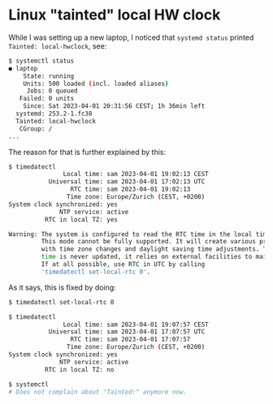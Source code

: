 # Linux "tainted" local HW clock

While I was setting up a new laptop, I noticed that `systemd status` printed `Tainted: local-hwclock`, see:

```bash
$ systemctl status
● laptop
    State: running
    Units: 500 loaded (incl. loaded aliases)
     Jobs: 0 queued
   Failed: 0 units
    Since: Sat 2023-04-01 20:31:56 CEST; 1h 36min left
  systemd: 253.2-1.fc38
  Tainted: local-hwclock
   CGroup: /
...
```

The reason for that is further explained by this:

```bash
$ timedatectl
               Local time: sam 2023-04-01 19:02:13 CEST
           Universal time: sam 2023-04-01 17:02:13 UTC
                 RTC time: sam 2023-04-01 19:02:13
                Time zone: Europe/Zurich (CEST, +0200)
System clock synchronized: yes
              NTP service: active
          RTC in local TZ: yes

Warning: The system is configured to read the RTC time in the local time zone.
         This mode cannot be fully supported. It will create various problems
         with time zone changes and daylight saving time adjustments. The RTC
         time is never updated, it relies on external facilities to maintain it.
         If at all possible, use RTC in UTC by calling
         'timedatectl set-local-rtc 0'.
```

As it says, this is fixed by doing:

```bash
$ timedatectl set-local-rtc 0

$ timedatectl
               Local time: sam 2023-04-01 19:07:57 CEST
           Universal time: sam 2023-04-01 17:07:57 UTC
                 RTC time: sam 2023-04-01 17:07:57
                Time zone: Europe/Zurich (CEST, +0200)
System clock synchronized: yes
              NTP service: active
          RTC in local TZ: no

$ systemctl
# Does not complain about "Tainted:" anymore now.
```
